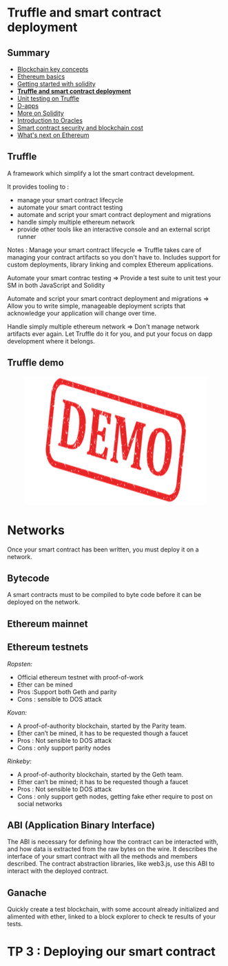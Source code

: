 # Truffle and smart contract deployment

<!-- .slide: class="page-title" -->



## Summary

<!-- .slide: class="toc" -->

- [Blockchain key concepts](#/1)
- [Ethereum basics](#/2)
- [Getting started with solidity](#/3)
- **[Truffle and smart contract deployment](#/4)**
- [Unit testing on Truffle](#/5)
- [D-apps](#/6)
- [More on Solidity](#/7)
- [Introduction to Oracles](#/8)
- [Smart contract security and blockchain cost](#/9)
- [What's next on Ethereum](#/10)



## Truffle

A framework which simplify a lot the smart contract development.

<!-- .element style="margin-top:50px"-->
It provides tooling to :

- manage your smart contract lifecycle
- automate your smart contract testing
- automate and script your smart contract deployment and migrations
- handle simply multiple ethereum network
- provide other tools like an interactive console and an external script runner

Notes :
Manage your smart contract lifecycle =>
Truffle takes care of managing your contract artifacts so you don't have to. Includes support for custom deployments, library linking and complex Ethereum applications.

Automate your smart contrac testing =>
Provide a test suite to unit test your SM in both JavaScript and Solidity

Automate and script your smart contract deployment and migrations =>
Allow you to write simple, manageable deployment scripts that acknowledge your application will change over time.

Handle simply multiple ethereum network =>
Don't manage network artifacts ever again. Let Truffle do it for you, and put your focus on dapp development where it belongs.



## Truffle demo
<!-- .element style="margin-top:150px"-->
<figure> 
    <img src="ressources/demo.png" alt="demo" height="300px"/>
</figure>



# Networks

Once your smart contract has been written, you must deploy it on a network.



## Bytecode

A smart contracts must to be compiled to byte code before it can be deployed on the network. 

## Ethereum mainnet



## Ethereum testnets

<!-- .element style="margin-top:50px"-->
*Ropsten:* 
- Official ethereum testnet with proof-of-work
- Ether can be mined
- Pros :Support both Geth and parity
- Cons : sensible to DOS attack

<!-- .element style="margin-top:50px"-->
*Kovan:*
- A proof-of-authority blockchain, started by the Parity team. 
- Ether can’t be mined, it has to be requested though a faucet
- Pros : Not sensible to DOS attack
- Cons : only support parity nodes

<!-- .element style="margin-top:50px"-->
*Rinkeby:* 
- A proof-of-authority blockchain, started by the Geth team. 
- Ether can’t be mined; it has to be requested though a faucet
- Pros : Not sensible to DOS attack
- Cons : only support geth nodes, getting fake ether require to post on social networks



##  ABI (Application Binary Interface)

The ABI is necessary for defining how the contract can be interacted with, and how data is extracted from the raw bytes on the wire.
It describes the interface of your smart contract with all the methods and members described. The contract abstraction libraries, like web3.js, use this ABI to interact with the deployed contract. 



## Ganache

Quickly create a test blockchain, with some account already initialized and alimented with ether, linked to a block explorer to check te results of your tests.



# TP 3 : Deploying our smart contract
<!-- .slide: class="page-tp3" -->



<!-- .slide: class="page-questions" -->